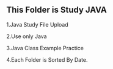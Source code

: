 This Folder is Study JAVA
-----------------------------
1.Java Study File Upload

2.Use only Java

3.Java Class Example Practice

4.Each Folder is Sorted By Date.
